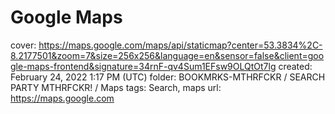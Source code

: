 # Google Maps

cover: https://maps.google.com/maps/api/staticmap?center=53.3834%2C-8.2177501&zoom=7&size=256x256&language=en&sensor=false&client=google-maps-frontend&signature=34rnF-qv4Sum1EFsw9OLQtOt7lg
created: February 24, 2022 1:17 PM (UTC)
folder: BOOKMRKS-MTHRFCKR / SEARCH PARTY MTHRFCKR! / Maps
tags: Search, maps
url: https://maps.google.com